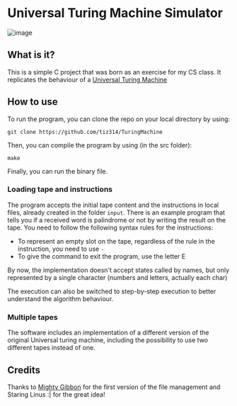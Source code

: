 # Universal Turing Machine Simulator

![image](https://user-images.githubusercontent.com/63679072/200189750-8f22a947-2ba4-4d17-943e-45dd7a13821d.png)


## What is it?

This is a simple C project that was born as an exercise for my CS class. It replicates the behaviour of a [Universal Turing Machine](https://en.wikipedia.org/wiki/Universal_Turing_machine)


## How to use

To run the program, you can clone the repo on your local directory by using:
```
git clone https://github.com/tiz314/TuringMachine
```
Then, you can compile the program by using (in the src folder):
```
make
```
Finally, you can run the binary file. 

### Loading tape and instructions
The program accepts the initial tape content and the instructions in local files, already created in the folder `input`. There is an example program that tells you if a received word is palindrome or not by writing the result on the tape. 
You need to follow the following syntax rules for the instructions:
- To represent an empty slot on the tape, regardless of the rule in the instruction, you need to use `-`
- To give the command to exit the program, use the letter E

By now, the implementation doesn't accept states called by names, but only represented by a single character (numbers and letters, actually each char)

The execution can also be switched to step-by-step execution to better understand the algorithm behaviour.

### Multiple tapes

The software includes an implementation of a different version of the original Universal turing machine, including the possibility to use two different tapes instead of one. 

## Credits

Thanks to [Mighty Gibbon](https://github.com/alberto-mg) for the first version of the file management and Staring Linus :| for the great idea!
